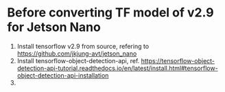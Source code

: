 # Before converting TF model of v2.9 for Jetson Nano
1. Install tensorflow v2.9 from source, refering to https://github.com/jkjung-avt/jetson_nano
2. Install tensorflow-object-detection-api, ref. https://tensorflow-object-detection-api-tutorial.readthedocs.io/en/latest/install.html#tensorflow-object-detection-api-installation
3. 

